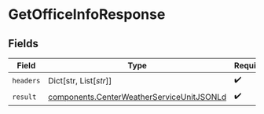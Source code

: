 # GetOfficeInfoResponse


## Fields

| Field                                                                                                  | Type                                                                                                   | Required                                                                                               | Description                                                                                            |
| ------------------------------------------------------------------------------------------------------ | ------------------------------------------------------------------------------------------------------ | ------------------------------------------------------------------------------------------------------ | ------------------------------------------------------------------------------------------------------ |
| `headers`                                                                                              | Dict[str, List[*str*]]                                                                                 | :heavy_check_mark:                                                                                     | N/A                                                                                                    |
| `result`                                                                                               | [components.CenterWeatherServiceUnitJSONLd](../../models/components/centerweatherserviceunitjsonld.md) | :heavy_check_mark:                                                                                     | N/A                                                                                                    |